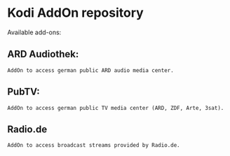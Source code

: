 # Kodi AddOn repository

Available add-ons:

## ARD Audiothek:
    AddOn to access german public ARD audio media center.

## PubTV:
    AddOn to access german public TV media center (ARD, ZDF, Arte, 3sat).

## Radio.de
    AddOn to access broadcast streams provided by Radio.de.

